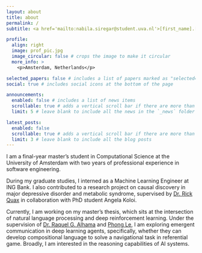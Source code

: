 ```yaml
---
layout: about
title: about
permalink: /
subtitle: <a href='mailto:nabila.siregar@student.uva.nl'>[first_name].[last_name]@student.uva.nl</a>

profile:
  align: right
  image: prof_pic.jpg
  image_circular: false # crops the image to make it circular
  more_info: >
    <p>Amsterdam, Netherlands</p>

selected_papers: false # includes a list of papers marked as "selected={true}"
social: true # includes social icons at the bottom of the page

announcements:
  enabled: false # includes a list of news items
  scrollable: true # adds a vertical scroll bar if there are more than 3 news items
  limit: 5 # leave blank to include all the news in the `_news` folder

latest_posts:
  enabled: false
  scrollable: true # adds a vertical scroll bar if there are more than 3 new posts items
  limit: 3 # leave blank to include all the blog posts
---
```


I am a final-year master’s student in Computational Science at the University of Amsterdam with two years of professional experience in software engineering.

During my graduate studies, I interned as a Machine Learning Engineer at ING Bank. I also contributed to a research project on causal discovery in major depressive disorder and metabolic syndrome, supervised by [Dr. Rick Quax](https://staff.fnwi.uva.nl/r.quax/) in collaboration with PhD student Angela Koloi.

Currently, I am working on my master’s thesis, which sits at the intersection of natural language processing and deep reinforcement learning. Under the supervision of [Dr. Raquel G. Alhama](https://rgalhama.github.io/) and [Phong Le](https://sites.google.com/site/lephongxyz/home), I am exploring emergent communication in deep learning agents, specifically, whether they can develop compositional language to solve a navigational task in referential game. Broadly, I am interested in the reasoning capabilities of AI systems.
